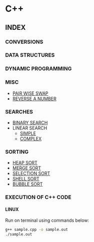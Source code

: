 # C++

## INDEX

### CONVERSIONS

### DATA STRUCTURES

### DYNAMIC PROGRAMMING

### MISC

* [PAIR WISE SWAP](Misc/PairWiseSwap.cpp)
* [REVERSE A NUMBER](Misc/reverse.cpp)

### SEARCHES

* [BINARY SEARCH](Searches/binary_search.cpp)
* LINEAR SEARCH
  * [SIMPLE](Searches/linear.cpp)
  * [COMPLEX](Searches/linearSearch.cpp)  

### SORTING

* [HEAP SORT](Sorting/heapsort.cpp)
* [MERGE SORT](Sorting/mergesort.cpp)
* [SELECTION SORT](Sorting/selectionsort.cpp)
* [SHELL SORT](Sorting/shellsort.cpp)
* [BUBBLE SORT](Sorting/bubblesort.cpp)

### EXECUTION OF C++ CODE

#### LINUX

Run on terminal using commands below:

```bash
g++ sample.cpp -o sample.out
./sample.out
```